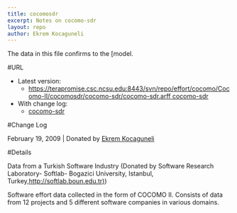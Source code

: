 ```yaml
---
title: cocomosdr
excerpt: Notes on cocomo-sdr
layout: repo
author: Ekrem Kocaguneli
---
```




The data in this file confirms to the [model.

#URL

  * Latest version: 
    * [https://terapromise.csc.ncsu.edu:8443/svn/repo/effort/cocomo/Cocomo-II/cocomosdr/cocomo-sdr/cocomo-sdr.arff cocomo-sdr](cocomoii])
  * With change log:
    * [cocomo-sdr](https://terapromise.csc.ncsu.edu:8443/svn/repo/effort/cocomo/Cocomo-II/cocomosdr/cocomo-sdr)

#Change Log

February 19, 2009 | Donated by [Ekrem Kocaguneli](EkremKocaguneli)

#Details

Data from a Turkish Software Industry (Donated by Software Research Laboratory- Softlab- 
              Bogazici University, Istanbul, Turkey,[http://softlab.boun.edu.tr)](http://softlab.boun.edu.tr))

Software effort data collected in the form of COCOMO II.
Consists of data from 12 projects and 5 different software companies in various domains.
